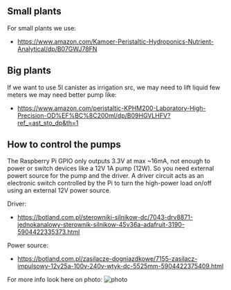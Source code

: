 ## Small plants

For small plants we use:
- https://www.amazon.com/Kamoer-Peristaltic-Hydroponics-Nutrient-Analytical/dp/B07GWJ78FN

## Big plants

If we want to use 5l canister as irrigation src, we may need to lift liquid few meters we may need better pump like:
- https://www.amazon.com/peristaltic-KPHM200-Laboratory-High-Precision-OD%EF%BC%8C200ml/dp/B09HGVLHFV?ref_=ast_sto_dp&th=1

## How to control the pumps 
The Raspberry Pi GPIO only outputs 3.3V at max ~16mA, not enough to power or switch devices like a 12V 1A pump (12W). So you need external powert source for the pump and the driver. A driver circuit acts as an electronic switch controlled by the Pi to turn the high-power load on/off using an external 12V power source.

Driver:
- https://botland.com.pl/sterowniki-silnikow-dc/7043-drv8871-jednokanalowy-sterownik-silnikow-45v36a-adafruit-3190-5904422335373.html

Power source:
- https://botland.com.pl/zasilacze-dogniazdkowe/7155-zasilacz-impulsowy-12v25a-100v-240v-wtyk-dc-5525mm-5904422375409.html

For more info look here on photo:
![photo](https://cdn3.botland.com.pl/26468-pdt_540/drv8871-jednokanalowy-sterownik-silnikow-45v36a-adafruit-3190.jpg)
